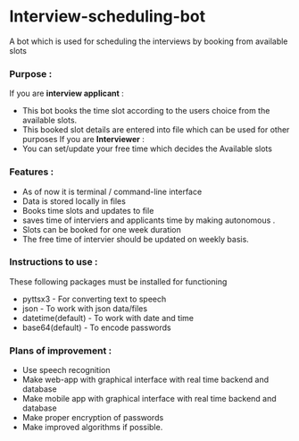 # Interview-scheduling-bot
A bot which is used for scheduling the interviews by booking from available slots 

### Purpose : 
If you are **interview applicant** : 
  * This bot books the time slot according to the users choice from the available slots.
  * This booked slot details are entered into file which can be used for other purposes
If you are **Interviewer** :
  * You can set/update your free time which decides the Available slots 

### Features :
* As of now it is terminal / command-line interface
* Data is stored locally in files 
* Books time slots and updates to file 
* saves time of interviers and applicants time by making autonomous .
* Slots can be booked for one week duration
* The free time of intervier should be updated on weekly basis.

### Instructions to use :
These following packages must be installed for functioning 
* pyttsx3 - For converting text to speech
* json - To work with json data/files
* datetime(default) - To work with date and time
* base64(default) - To encode passwords 

### Plans of improvement :
* Use speech recognition
* Make web-app with graphical interface with real time backend and database
* Make mobile app with graphical interface with real time backend and database
* Make proper encryption of passwords
* Make improved algorithms if possible.
